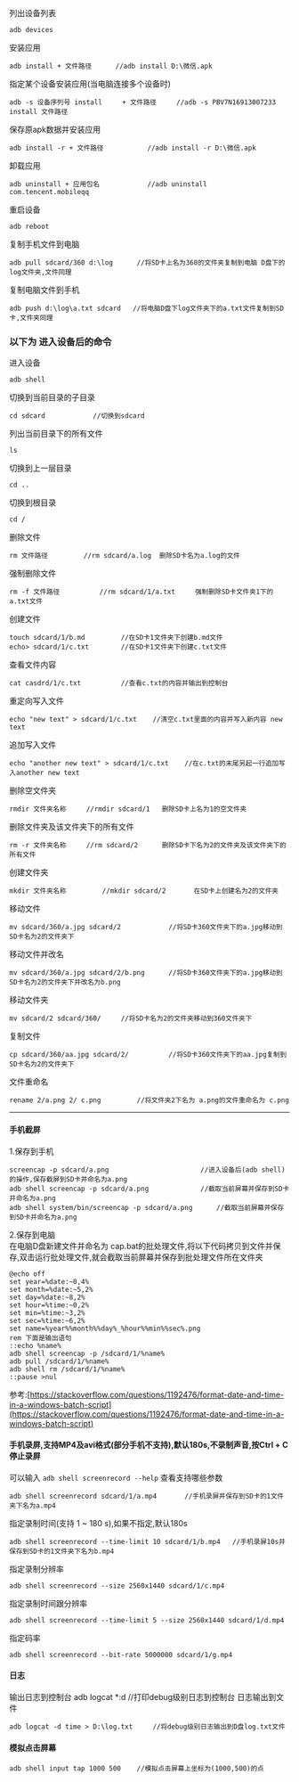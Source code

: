 列出设备列表  

	adb devices  
安装应用  

	adb install + 文件路径		//adb install D:\微信.apk
指定某个设备安装应用(当电脑连接多个设备时)

	adb -s 设备序列号 install	 + 文件路径		//adb -s PBV7N16913007233 install 文件路径 
保存原apk数据并安装应用

	adb install -r + 文件路径			//adb install -r D:\微信.apk
卸载应用

	adb uninstall + 应用包名			//adb uninstall com.tencent.mobileqq
重启设备

	adb reboot
复制手机文件到电脑

	adb pull sdcard/360 d:\log		//将SD卡上名为360的文件夹复制到电脑 D盘下的log文件夹,文件同理
复制电脑文件到手机

	adb push d:\log\a.txt sdcard   //将电脑D盘下log文件夹下的a.txt文件复制到SD卡,文件夹同理
### 以下为 进入设备后的命令
进入设备

	adb shell
切换到当前目录的子目录

	cd sdcard			 //切换到sdcard
列出当前目录下的所有文件

	ls				
切换到上一层目录

	cd ..
切换到根目录

	cd /
删除文件

	rm 文件路径			//rm sdcard/a.log  删除SD卡名为a.log的文件
强制删除文件

	rm -f 文件路径   		//rm sdcard/1/a.txt		强制删除SD卡文件夹1下的a.txt文件
创建文件

	touch sdcard/1/b.md			//在SD卡1文件夹下创建b.md文件
	echo> sdcard/1/c.txt		//在SD卡1文件夹下创建c.txt文件
查看文件内容

	cat casdrd/1/c.txt			//查看c.txt的内容并输出到控制台
重定向写入文件

	echo "new text" > sdcard/1/c.txt	//清空c.txt里面的内容并写入新内容 new text
追加写入文件
	
	echo "another new text" > sdcard/1/c.txt	//在c.txt的末尾另起一行追加写入another new text

删除空文件夹 

	rmdir 文件夹名称		//rmdir sdcard/1   删除SD卡上名为1的空文件夹
删除文件夹及该文件夹下的所有文件

	rm -r 文件夹名称		//rm sdcard/2	   删除SD卡下名为2的文件夹及该文件夹下的所有文件
创建文件夹

	mkdir 文件夹名称			//mkdir sdcard/2	   在SD卡上创建名为2的文件夹
移动文件

	mv sdcard/360/a.jpg sdcard/2			//将SD卡360文件夹下的a.jpg移动到SD卡名为2的文件夹下
移动文件并改名

	mv sdcard/360/a.jpg sdcard/2/b.png		//将SD卡360文件夹下的a.jpg移动到SD卡名为2的文件夹下并改名为b.png
移动文件夹

	mv sdcard/2 sdcard/360/		//将SD卡名为2的文件夹移动到360文件夹下
复制文件

	cp sdcard/360/aa.jpg sdcard/2/			//将SD卡360文件夹下的aa.jpg复制到SD卡名为2的文件夹下
文件重命名

	rename 2/a.png 2/ c.png			//将文件夹2下名为 a.png的文件重命名为 c.png

---
#### 手机截屏  
1.保存到手机
	
	screencap -p sdcard/a.png						//进入设备后(adb shell)的操作,保存截屏到SD卡并命名为a.png
	adb shell screencap -p sdcard/a.png				//截取当前屏幕并保存到SD卡并命名为a.png
	adb shell system/bin/screencap -p sdcard/a.png		//截取当前屏幕并保存到SD卡并命名为a.png
2.保存到电脑  
 在电脑D盘新建文件并命名为 cap.bat的批处理文件,将以下代码拷贝到文件并保存,双击运行批处理文件,就会截取当前屏幕并保存到批处理文件所在文件夹

	@echo off
	set year=%date:~0,4%
	set month=%date:~5,2%
	set day=%date:~8,2%
	set hour=%time:~0,2%
	set min=%time:~3,2%
	set sec=%time:~6,2%
	set name=%year%%month%%day%_%hour%%min%%sec%.png
	rem 下面是输出语句
	::echo %name%
	adb shell screencap -p /sdcard/1/%name%
	adb pull /sdcard/1/%name%
	adb shell rm /sdcard/1/%name%
	::pause >nul
参考:[https://stackoverflow.com/questions/1192476/format-date-and-time-in-a-windows-batch-script](https://stackoverflow.com/questions/1192476/format-date-and-time-in-a-windows-batch-script)

	

#### 手机录屏,支持MP4及avi格式(部分手机不支持),默认180s,不录制声音,按Ctrl + C停止录屏
可以输入  `adb shell screenrecord --help` 查看支持哪些参数

	adb shell screenrecord sdcard/1/a.mp4		//手机录屏并保存到SD卡的1文件夹下名为a.mp4
指定录制时间(支持 1 ~ 180 s),如果不指定,默认180s

	adb shell screenrecord --time-limit 10 sdcard/1/b.mp4	//手机录屏10s并保存到SD卡的1文件夹下名为b.mp4
指定录制分辨率

	adb shell screenrecord --size 2560x1440 sdcard/1/c.mp4
指定录制时间跟分辨率

	adb shell screenrecord --time-limit 5 --size 2560x1440 sdcard/1/d.mp4
指定码率

	adb shell screenrecord --bit-rate 5000000 sdcard/1/g.mp4
	
#### 日志
输出日志到控制台
	adb logcat *:d		//打印debug级别日志到控制台
日志输出到文件
	
	adb logcat -d time > D:\log.txt		//将debug级别日志输出到D盘log.txt文件
	



#### 模拟点击屏幕

	adb shell input tap 1000 500 	//模拟点击屏幕上坐标为(1000,500)的点

	
	

  
  
  
  
